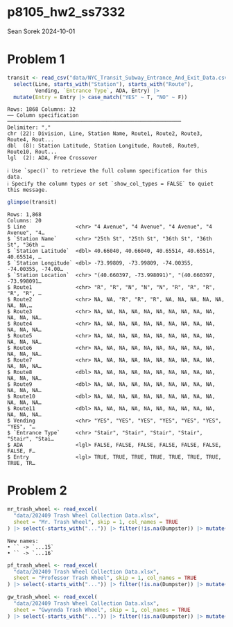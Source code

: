 p8105_hw2_ss7332
================
Sean Sorek
2024-10-01

# Problem 1

``` r
transit <- read_csv("data/NYC_Transit_Subway_Entrance_And_Exit_Data.csv") |> 
  select(Line, starts_with("Station"), starts_with("Route"),
         Vending, `Entrance Type`, ADA, Entry) |>
  mutate(Entry = Entry |> case_match("YES" ~ T, "NO" ~ F))
```

    Rows: 1868 Columns: 32
    ── Column specification ────────────────────────────────────────────────────────
    Delimiter: ","
    chr (22): Division, Line, Station Name, Route1, Route2, Route3, Route4, Rout...
    dbl  (8): Station Latitude, Station Longitude, Route8, Route9, Route10, Rout...
    lgl  (2): ADA, Free Crossover

    ℹ Use `spec()` to retrieve the full column specification for this data.
    ℹ Specify the column types or set `show_col_types = FALSE` to quiet this message.

``` r
glimpse(transit)
```

    Rows: 1,868
    Columns: 20
    $ Line                <chr> "4 Avenue", "4 Avenue", "4 Avenue", "4 Avenue", "4…
    $ `Station Name`      <chr> "25th St", "25th St", "36th St", "36th St", "36th …
    $ `Station Latitude`  <dbl> 40.66040, 40.66040, 40.65514, 40.65514, 40.65514, …
    $ `Station Longitude` <dbl> -73.99809, -73.99809, -74.00355, -74.00355, -74.00…
    $ `Station Location`  <chr> "(40.660397, -73.998091)", "(40.660397, -73.998091…
    $ Route1              <chr> "R", "R", "N", "N", "N", "R", "R", "R", "R", "R", …
    $ Route2              <chr> NA, NA, "R", "R", "R", NA, NA, NA, NA, NA, NA, NA,…
    $ Route3              <chr> NA, NA, NA, NA, NA, NA, NA, NA, NA, NA, NA, NA, NA…
    $ Route4              <chr> NA, NA, NA, NA, NA, NA, NA, NA, NA, NA, NA, NA, NA…
    $ Route5              <chr> NA, NA, NA, NA, NA, NA, NA, NA, NA, NA, NA, NA, NA…
    $ Route6              <chr> NA, NA, NA, NA, NA, NA, NA, NA, NA, NA, NA, NA, NA…
    $ Route7              <chr> NA, NA, NA, NA, NA, NA, NA, NA, NA, NA, NA, NA, NA…
    $ Route8              <dbl> NA, NA, NA, NA, NA, NA, NA, NA, NA, NA, NA, NA, NA…
    $ Route9              <dbl> NA, NA, NA, NA, NA, NA, NA, NA, NA, NA, NA, NA, NA…
    $ Route10             <dbl> NA, NA, NA, NA, NA, NA, NA, NA, NA, NA, NA, NA, NA…
    $ Route11             <dbl> NA, NA, NA, NA, NA, NA, NA, NA, NA, NA, NA, NA, NA…
    $ Vending             <chr> "YES", "YES", "YES", "YES", "YES", "YES", "YES", "…
    $ `Entrance Type`     <chr> "Stair", "Stair", "Stair", "Stair", "Stair", "Stai…
    $ ADA                 <lgl> FALSE, FALSE, FALSE, FALSE, FALSE, FALSE, FALSE, F…
    $ Entry               <lgl> TRUE, TRUE, TRUE, TRUE, TRUE, TRUE, TRUE, TRUE, TR…

# Problem 2

``` r
mr_trash_wheel <- read_excel(
  "data/202409 Trash Wheel Collection Data.xlsx",
  sheet = "Mr. Trash Wheel", skip = 1, col_names = TRUE
) |> select(-starts_with("...")) |> filter(!is.na(Dumpster)) |> mutate(`Sports Balls` = as.integer(floor(`Sports Balls`)), Wheel = "Mr. Trash Wheel")
```

    New names:
    • `` -> `...15`
    • `` -> `...16`

``` r
pf_trash_wheel <- read_excel(
  "data/202409 Trash Wheel Collection Data.xlsx",
  sheet = "Professor Trash Wheel", skip = 1, col_names = TRUE
) |> select(-starts_with("...")) |> filter(!is.na(Dumpster)) |> mutate(Wheel = "Professor Trash Wheel")

gw_trash_wheel <- read_excel(
  "data/202409 Trash Wheel Collection Data.xlsx",
  sheet = "Gwynnda Trash Wheel", skip = 1, col_names = TRUE
) |> select(-starts_with("...")) |> filter(!is.na(Dumpster)) |> mutate(Wheel = "Gwynnda Trash Wheel")
```
